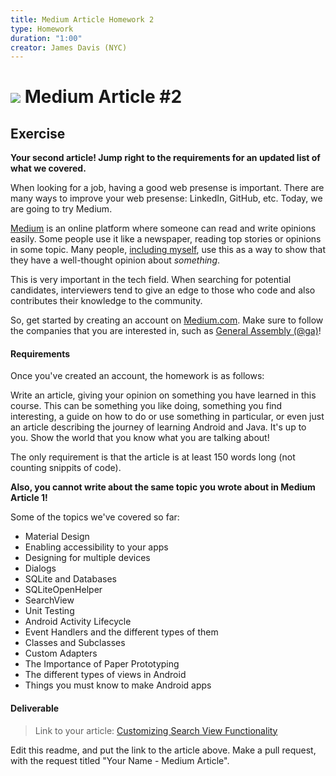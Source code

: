 ```yaml
---
title: Medium Article Homework 2
type: Homework
duration: "1:00"
creator: James Davis (NYC)
---
```


# ![](https://ga-dash.s3.amazonaws.com/production/assets/logo-9f88ae6c9c3871690e33280fcf557f33.png) Medium Article #2

## Exercise

**Your second article! Jump right to the requirements for an updated list of what we covered.**

When looking for a job, having a good web presense is important. There are many ways to improve your web presense: LinkedIn, GitHub, etc. Today, we are going to try Medium.

[Medium](https://medium.com) is an online platform where someone can read and write opinions easily. Some people use it like a newspaper, reading top stories or opinions in some topic. Many people, [including myself](https://medium.com/@16bits), use this as a way to show that they have a well-thought opinion about *something*.

This is very important in the tech field. When searching for potential candidates, interviewers tend to give an edge to those who code and also contributes their knowledge to the community.

So, get started by creating an account on [Medium.com](https://medium.com). Make sure to follow the companies that you are interested in, such as [General Assembly (@ga)](https://medium.com/@ga)!

#### Requirements

Once you've created an account, the homework is as follows:

Write an article, giving your opinion on something you have learned in this course. This can be something you like doing, something you find interesting, a guide on how to do or use something in particular, or even just an article describing the journey of learning Android and Java. It's up to you. Show the world that you know what you are talking about!

The only requirement is that the article is at least 150 words long (not counting snippits of code).

**Also, you cannot write about the same topic you wrote about in Medium Article 1!**

Some of the topics we've covered so far:

* Material Design
* Enabling accessibility to your apps
* Designing for multiple devices
* Dialogs
* SQLite and Databases
* SQLiteOpenHelper
* SearchView
* Unit Testing
* Android Activity Lifecycle
* Event Handlers and the different types of them
* Classes and Subclasses
* Custom Adapters
* The Importance of Paper Prototyping
* The different types of views in Android
* Things you must know to make Android apps

#### Deliverable

> Link to your article: [Customizing Search View Functionality](https://medium.com/@npanchee/customizing-search-view-functionality-569b6d2fa2d8#.46k14hbq3)

Edit this readme, and put the link to the article above. Make a pull request, with the request titled "Your Name - Medium Article".
